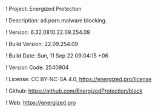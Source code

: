 ! Project: Energized Protection

! Description: ad.porn.malware blocking.

! Version: 6.32.0810.22.09.254.09

! Build Version: 22.09.254.09

! Build Date: Sun, 11 Sep 22 09:04:15 +06

! Version Code: 2540904

! License: CC BY-NC-SA 4.0, https://energized.pro/license

! Github: https://github.com/EnergizedProtection/block

! Web: https://energized.pro
